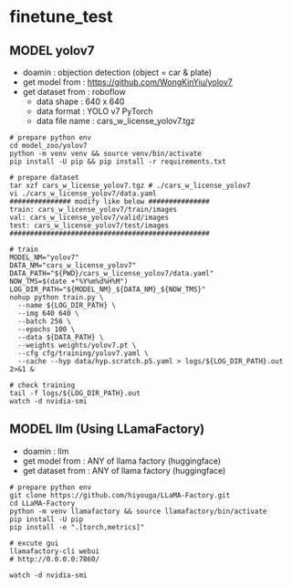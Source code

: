 # finetune_test


## MODEL yolov7
- doamin : objection detection (object = car & plate)
- get model from : https://github.com/WongKinYiu/yolov7
- get dataset from : roboflow
  - data shape : 640 x 640
  - data format : YOLO v7 PyTorch
  - data file name : cars_w_license_yolov7.tgz

```shell
# prepare python env
cd model_zoo/yolov7
python -m venv venv && source venv/bin/activate
pip install -U pip && pip install -r requirements.txt

# prepare dataset
tar xzf cars_w_license_yolov7.tgz # ./cars_w_license_yolov7
vi ./cars_w_license_yolov7/data.yaml
############### modify like below ############### 
train: cars_w_license_yolov7/train/images
val: cars_w_license_yolov7/valid/images
test: cars_w_license_yolov7/test/images
#################################################

# train
MODEL_NM="yolov7"
DATA_NM="cars_w_license_yolov7"
DATA_PATH="${PWD}/cars_w_license_yolov7/data.yaml"
NOW_TMS=$(date +"%Y%m%d%H%M")
LOG_DIR_PATH="${MODEL_NM}_${DATA_NM}_${NOW_TMS}"
nohup python train.py \
  --name ${LOG_DIR_PATH} \
  --img 640 640 \
  --batch 256 \
  --epochs 100 \
  --data ${DATA_PATH} \
  --weights weights/yolov7.pt \
  --cfg cfg/training/yolov7.yaml \
  --cache --hyp data/hyp.scratch.p5.yaml > logs/${LOG_DIR_PATH}.out 2>&1 &

# check training
tail -f logs/${LOG_DIR_PATH}.out
watch -d nvidia-smi
```


## MODEL llm (Using LLamaFactory)
- doamin : llm
- get model from : ANY of llama factory (huggingface)
- get dataset from : ANY of llama factory (huggingface)

```shell
# prepare python env
git clone https://github.com/hiyouga/LLaMA-Factory.git
cd LLaMA-Factory
python -m venv llamafactory && source llamafactory/bin/activate
pip install -U pip
pip install -e ".[torch,metrics]"

# excute gui
llamafactory-cli webui
# http://0.0.0.0:7860/

watch -d nvidia-smi
```